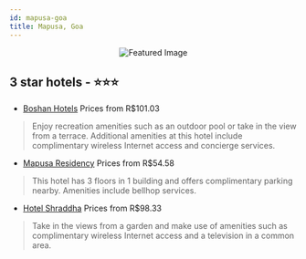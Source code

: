 ```yaml
---
id: mapusa-goa
title: Mapusa, Goa
---
```


<center><img src="https://i.travelapi.com/hotels/10000000/9040000/9032000/9031915/3f338627_z.jpg" alt="Featured Image" /></center>


##  3 star hotels - ⭐️⭐️⭐️

-    [Boshan Hotels](https://us.hurb.com/hotels/mapusa/boshan-hotels-JNP-JP340040?cmp=18055) Prices from R$101.03
   > Enjoy recreation amenities such as an outdoor pool or take in the view from a terrace. Additional amenities at this hotel include complimentary wireless Internet access and concierge services.
-    [Mapusa Residency](https://us.hurb.com/hotels/mapusa/mapusa-residency-JNP-JP799954?cmp=18055) Prices from R$54.58
   > This hotel has 3 floors in 1 building and offers complimentary parking nearby. Amenities include bellhop services.
-    [Hotel Shraddha](https://us.hurb.com/hotels/mapusa/hotel-shraddha-JNP-JP336281?cmp=18055) Prices from R$98.33
   > Take in the views from a garden and make use of amenities such as complimentary wireless Internet access and a television in a common area.
